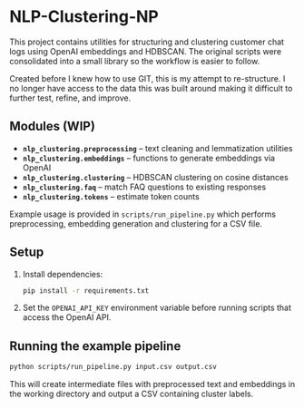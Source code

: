 # NLP-Clustering-NP

This project contains utilities for structuring and clustering customer chat logs using OpenAI embeddings and HDBSCAN. The original scripts were consolidated into a small library so the workflow is easier to follow.

Created before I knew how to use GIT, this is my attempt to re-structure. I no longer have access to the data this was built around making it difficult to further test, refine, and improve. 


## Modules (WIP)

- **`nlp_clustering.preprocessing`** – text cleaning and lemmatization utilities
- **`nlp_clustering.embeddings`** – functions to generate embeddings via OpenAI
- **`nlp_clustering.clustering`** – HDBSCAN clustering on cosine distances
- **`nlp_clustering.faq`** – match FAQ questions to existing responses
- **`nlp_clustering.tokens`** – estimate token counts

Example usage is provided in `scripts/run_pipeline.py` which performs preprocessing, embedding generation and clustering for a CSV file.

## Setup

1. Install dependencies:
   ```bash
   pip install -r requirements.txt
   ```
2. Set the `OPENAI_API_KEY` environment variable before running scripts that access the OpenAI API.

## Running the example pipeline

```bash
python scripts/run_pipeline.py input.csv output.csv
```

This will create intermediate files with preprocessed text and embeddings in the working directory and output a CSV containing cluster labels.

